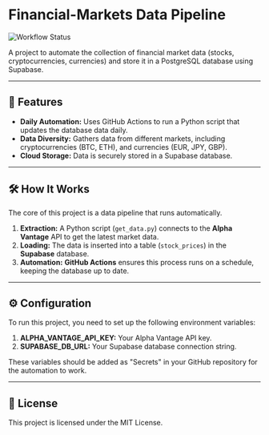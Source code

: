 # Financial-Markets Data Pipeline

![Workflow Status](https://github.com/migbenav/Financial-Markets/actions/workflows/main.yml/badge.svg)

A project to automate the collection of financial market data (stocks, cryptocurrencies, currencies) and store it in a PostgreSQL database using Supabase.

---

## 🚀 Features

-   **Daily Automation:** Uses GitHub Actions to run a Python script that updates the database data daily.
-   **Data Diversity:** Gathers data from different markets, including cryptocurrencies (BTC, ETH), and currencies (EUR, JPY, GBP).
-   **Cloud Storage:** Data is securely stored in a Supabase database.

---

## 🛠️ How It Works

The core of this project is a data pipeline that runs automatically.

1.  **Extraction:** A Python script (`get_data.py`) connects to the **Alpha Vantage** API to get the latest market data.
2.  **Loading:** The data is inserted into a table (`stock_prices`) in the **Supabase** database.
3.  **Automation:** **GitHub Actions** ensures this process runs on a schedule, keeping the database up to date.

---

## ⚙️ Configuration

To run this project, you need to set up the following environment variables:

1.  **ALPHA_VANTAGE_API_KEY:** Your Alpha Vantage API key.
2.  **SUPABASE_DB_URL:** Your Supabase database connection string.

These variables should be added as "Secrets" in your GitHub repository for the automation to work.

---

## 📄 License

This project is licensed under the MIT License.
